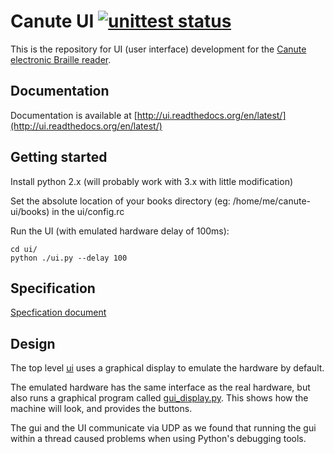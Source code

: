 # Canute UI [![unittest status](https://api.travis-ci.org/Bristol-Braille/canute-ui.svg)](https://travis-ci.org/Bristol-Braille/canute-ui)

This is the repository for UI (user interface) development for the [Canute
electronic Braille reader](http://bristolbraille.co.uk/#canute).

## Documentation

Documentation is available at
[http://ui.readthedocs.org/en/latest/](http://ui.readthedocs.org/en/latest/)

## Getting started

Install python 2.x (will probably work with 3.x with little modification)

Set the absolute location of your books directory (eg:
/home/me/canute-ui/books) in the ui/config.rc	

Run the UI (with emulated hardware delay of 100ms):

    cd ui/
    python ./ui.py --delay 100

## Specification

[Specfication document](spec.md)

## Design

The top level [ui](ui/ui.py) uses a graphical display to emulate the hardware
by default.

The emulated hardware has the same interface as the real hardware, but also
runs a graphical program called [gui_display.py](ui/gui_display.py). This
shows how the machine will look, and provides the buttons.

The gui and the UI communicate via UDP as we found that running the gui within
a thread caused problems when using Python's debugging tools.
